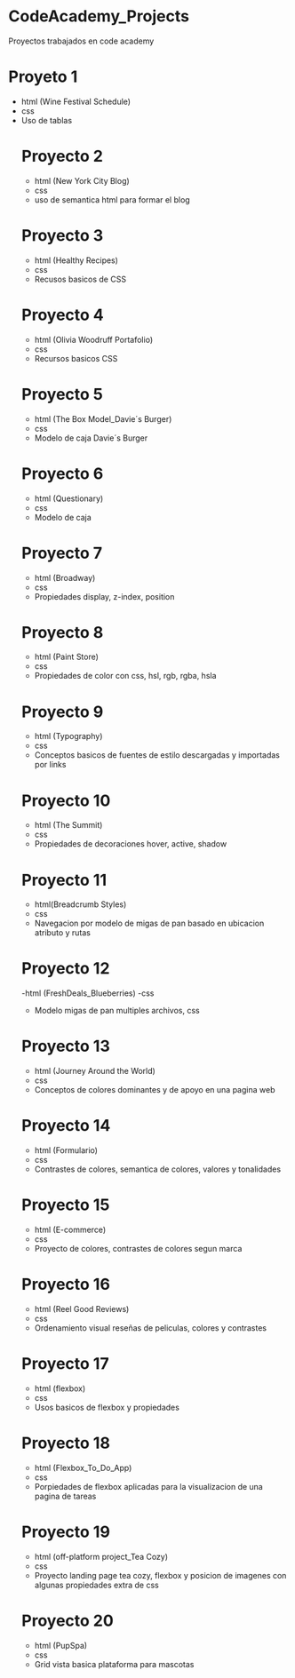 # CodeAcademy_Projects
Proyectos trabajados en code academy


Proyeto 1
============== 

- html (Wine Festival Schedule)
- css
- Uso de tablas <table>

Proyecto 2
================

- html (New York City Blog)
- css
- uso de semantica html para formar el blog

Proyecto 3
================

- html (Healthy Recipes)
- css
- Recusos basicos de CSS

Proyecto 4
================

- html (Olivia Woodruff Portafolio)
- css
- Recursos basicos CSS

Proyecto 5
================

- html  (The Box Model_Davie´s Burger)
- css
- Modelo de caja Davie´s Burger

Proyecto 6
===============

- html (Questionary)
- css
- Modelo de caja 

Proyecto 7
=================

- html (Broadway)
- css
- Propiedades display, z-index, position

Proyecto 8
================

- html (Paint Store)
- css
- Propiedades de color con css, hsl, rgb, rgba, hsla

Proyecto 9
================

- html (Typography)
- css
- Conceptos basicos de fuentes de estilo descargadas y importadas por links

Proyecto 10
================

- html (The Summit)
- css
- Propiedades de decoraciones hover, active, shadow

Proyecto 11
===============
- html(Breadcrumb Styles)
- css 
- Navegacion por modelo de migas de pan basado en ubicacion atributo y rutas 

Proyecto 12
================
-html (FreshDeals_Blueberries)
-css 
- Modelo migas de pan multiples archivos, css

Proyecto 13
=================
- html (Journey Around the World)
- css
- Conceptos de colores dominantes y de apoyo en una pagina web

Proyecto 14
===================
- html (Formulario)
- css
- Contrastes de colores, semantica de colores, valores y tonalidades

Proyecto 15
==================
- html (E-commerce)
- css
- Proyecto de colores, contrastes de colores segun marca

Proyecto 16
=====================
- html (Reel Good Reviews)
- css 
- Ordenamiento visual reseñas de peliculas, colores y contrastes

Proyecto 17
===========
- html (flexbox)
- css
- Usos basicos de flexbox y propiedades

Proyecto 18
===========
- html (Flexbox_To_Do_App)
- css
- Porpiedades de flexbox aplicadas para la visualizacion de una pagina de tareas

Proyecto 19
===========
- html (off-platform project_Tea Cozy)
- css
- Proyecto landing page tea cozy, flexbox y posicion de imagenes con algunas propiedades extra de css

Proyecto 20
===========
- html (PupSpa)
- css 
- Grid vista basica plataforma para mascotas